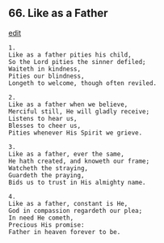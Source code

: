 
## 66.  Like as a Father
[edit](https://docs.google.com/document/d/1QP_17w9Ch6cCzufeoBCw6Mx3DNaykp1B/edit?mode=html)




    1.
    Like as a father pities his child, 
    So the Lord pities the sinner defiled; 
    Waiteth in kindness, 
    Pities our blindness, 
    Longeth to welcome, though often reviled. 

    2.
    Like as a father when we believe, 
    Merciful still, He will gladly receive; 
    Listens to hear us, 
    Blesses to cheer us, 
    Pities whenever His Spirit we grieve. 

    3.
    Like as a father, ever the same, 
    He hath created, and knoweth our frame; 
    Watcheth the straying, 
    Guardeth the praying, 
    Bids us to trust in His almighty name. 

    4.
    Like as a father, constant is He, 
    God in compassion regardeth our plea; 
    In need He cometh, 
    Precious His promise: 
    Father in heaven forever to be.
